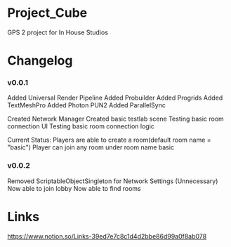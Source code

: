 # Project_Cube
 GPS 2 project for In House Studios
 
 # Changelog
 
 ### v0.0.1 
 
Added Universal Render Pipeline Added Probuilder Added Progrids Added TextMeshPro Added Photon PUN2 Added ParallelSync

Created Network Manager Created basic testlab scene Testing basic room connection UI Testing basic room connection logic

Current Status: Players are able to create a room(default room name = "basic") Player can join any room under room name basic

### v0.0.2

Removed ScriptableObjectSingleton for Network Settings (Unnecessary)
Now able to join lobby
Now able to find rooms

# Links

https://www.notion.so/Links-39ed7e7c8c1d4d2bbe86d99a0f8ab078
